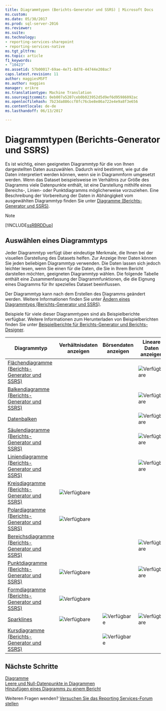 ```yaml
---
title: Diagrammtypen (Berichts-Generator und SSRS) | Microsoft Docs
ms.custom: 
ms.date: 05/30/2017
ms.prod: sql-server-2016
ms.reviewer: 
ms.suite: 
ms.technology:
- reporting-services-sharepoint
- reporting-services-native
ms.tgt_pltfrm: 
ms.topic: article
f1_keywords:
- "10423"
ms.assetid: 57b00017-69ae-4e71-8d78-44744e208ac7
caps.latest.revision: 11
author: maggiesMSFT
ms.author: maggies
manager: erikre
ms.translationtype: Machine Translation
ms.sourcegitcommit: 0eb007a5207ceb0b023952d5d9ef6d95986092ac
ms.openlocfilehash: 7b23da886ccf8fc76cbe8e86a722e4e9a8f3e656
ms.contentlocale: de-de
ms.lasthandoff: 06/13/2017

---
```


# <a name="chart-types-report-builder-and-ssrs"></a>Diagrammtypen (Berichts-Generator und SSRS)

Es ist wichtig, einen geeigneten Diagrammtyp für die von Ihnen dargestellten Daten auszuwählen. Dadurch wird bestimmt, wie gut die Daten interpretiert werden können, wenn sie in Diagrammform umgesetzt werden. Wenn das Dataset beispielsweise im Verhältnis zur Größe des Diagramms viele Datenpunkte enthält, ist eine Darstellung mithilfe eines Bereichs-, Linien- oder Punktdiagramms möglicherweise vorzuziehen. Eine Beschreibung der Vorbereitung der Daten in Abhängigkeit vom ausgewählten Diagrammtyp finden Sie unter [Diagramme &#40;Berichts-Generator und SSRS&#41;](../../reporting-services/report-design/charts-report-builder-and-ssrs.md).  
  
> [!NOTE]  
>  [!INCLUDE[ssRBRDDup](../../includes/ssrbrddup-md.md)]  
  
## <a name="choosing-a-chart-type"></a>Auswählen eines Diagrammtyps  
 Jeder Diagrammtyp verfügt über eindeutige Merkmale, die Ihnen bei der visuellen Darstellung des Datasets helfen. Zur Anzeige Ihrer Daten können Sie jeden beliebigen Diagrammtyp verwenden. Die Daten lassen sich jedoch leichter lesen, wenn Sie einen für die Daten, die Sie in Ihrem Bericht darstellen möchten, geeigneten Diagrammtyp wählen. Die folgende Tabelle enthält eine Zusammenfassung der Diagrammfunktionen, die die Eignung eines Diagramms für Ihr spezielles Dataset beeinflussen.  
  
 Der Diagrammtyp kann nach dem Erstellen des Diagramms geändert werden. Weitere Informationen finden Sie unter [Ändern eines Diagrammtyps &#40;Berichts-Generator und SSRS&#41;](../../reporting-services/report-design/change-a-chart-type-report-builder-and-ssrs.md).  
  
 Beispiele für viele dieser Diagrammtypen sind als Beispielberichte verfügbar. Weitere Informationen zum Herunterladen von Beispielberichten finden Sie unter [Beispielberichte für Berichts-Generator und Berichts-Designer](http://go.microsoft.com/fwlink/?LinkId=198283).  
  
|Diagrammtyp|Verhältnisdaten anzeigen|Börsendaten anzeigen|Lineare Daten anzeigen|Mehrwertige Daten anzeigen|  
|----------------|------------------------|------------------------|-------------------------|-------------------------------|  
|[Flächendiagramme &#40;Berichts-Generator und SSRS&#41;](../../reporting-services/report-design/area-charts-report-builder-and-ssrs.md)|||![Verfügbare](../../reporting-services/report-data/media/greencheck.gif "verfügbar")||  
|[Balkendiagramme &#40;Berichts-Generator und SSRS&#41;](../../reporting-services/report-design/bar-charts-report-builder-and-ssrs.md)|||![Verfügbare](../../reporting-services/report-data/media/greencheck.gif "verfügbar")||  
|[Datenbalken](../../reporting-services/report-design/sparklines-and-data-bars-report-builder-and-ssrs.md)|||![Verfügbare](../../reporting-services/report-data/media/greencheck.gif "verfügbar")||  
|[Säulendiagramme &#40;Berichts-Generator und SSRS&#41;](../../reporting-services/report-design/column-charts-report-builder-and-ssrs.md)|||![Verfügbare](../../reporting-services/report-data/media/greencheck.gif "verfügbar")||  
|[Liniendiagramme &#40;Berichts-Generator und SSRS&#41;](../../reporting-services/report-design/line-charts-report-builder-and-ssrs.md)|||![Verfügbare](../../reporting-services/report-data/media/greencheck.gif "verfügbar")||  
|[Kreisdiagramme &#40;Berichts-Generator und SSRS&#41;](../../reporting-services/report-design/pie-charts-report-builder-and-ssrs.md)|![Verfügbare](../../reporting-services/report-data/media/greencheck.gif "verfügbar")||||  
|[Polardiagramme &#40;Berichts-Generator und SSRS&#41;](../../reporting-services/report-design/polar-charts-report-builder-and-ssrs.md)|![Verfügbare](../../reporting-services/report-data/media/greencheck.gif "verfügbar")||||  
|[Bereichsdiagramme &#40;Berichts-Generator und SSRS&#41;](../../reporting-services/report-design/range-charts-report-builder-and-ssrs.md)|||![Verfügbare](../../reporting-services/report-data/media/greencheck.gif "verfügbar")|![Verfügbare](../../reporting-services/report-data/media/greencheck.gif "verfügbar")|  
|[Punktdiagramme &#40;Berichts-Generator und SSRS&#41;](../../reporting-services/report-design/scatter-charts-report-builder-and-ssrs.md)|![Verfügbare](../../reporting-services/report-data/media/greencheck.gif "verfügbar")||![Verfügbare](../../reporting-services/report-data/media/greencheck.gif "verfügbar")||  
|[Formdiagramme &#40;Berichts-Generator und SSRS&#41;](../../reporting-services/report-design/shape-charts-report-builder-and-ssrs.md)|![Verfügbare](../../reporting-services/report-data/media/greencheck.gif "verfügbar")||||  
|[Sparklines](../../reporting-services/report-design/sparklines-and-data-bars-report-builder-and-ssrs.md)|![Verfügbare](../../reporting-services/report-data/media/greencheck.gif "verfügbar")|![Verfügbare](../../reporting-services/report-data/media/greencheck.gif "verfügbar")|![Verfügbare](../../reporting-services/report-data/media/greencheck.gif "verfügbar")|![Verfügbare](../../reporting-services/report-data/media/greencheck.gif "verfügbar")|  
|[Kursdiagramme &#40;Berichts-Generator und SSRS&#41;](../../reporting-services/report-design/stock-charts-report-builder-and-ssrs.md)||![Verfügbare](../../reporting-services/report-data/media/greencheck.gif "verfügbar")||![Verfügbare](../../reporting-services/report-data/media/greencheck.gif "verfügbar")|  

## <a name="next-steps"></a>Nächste Schritte

[Diagramme](../../reporting-services/report-design/charts-report-builder-and-ssrs.md)   
[Leere und Null-Datenpunkte in Diagrammen](../../reporting-services/report-design/empty-and-null-data-points-in-charts-report-builder-and-ssrs.md)   
[Hinzufügen eines Diagramms zu einem Bericht](../../reporting-services/report-design/add-a-chart-to-a-report-report-builder-and-ssrs.md)  

Weiteren Fragen wenden? [Versuchen Sie das Reporting Services-Forum stellen](http://go.microsoft.com/fwlink/?LinkId=620231)
